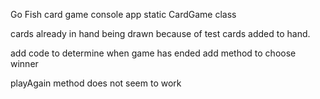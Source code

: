 Go Fish card game console app
static CardGame class


cards already in hand being drawn because of test cards added to hand.

add code to determine when game has ended
add method to choose winner






playAgain method does not seem to work